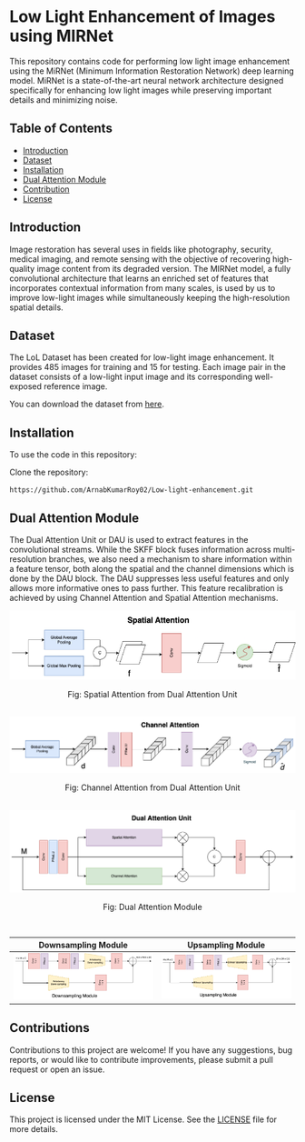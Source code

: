 # Low Light Enhancement of Images using MIRNet

This repository contains code for performing low light image enhancement using the MiRNet (Minimum Information Restoration Network) deep learning model. MiRNet is a state-of-the-art neural network architecture designed specifically for enhancing low light images while preserving important details and minimizing noise.

## Table of Contents

 - [Introduction](#introduction)
 - [Dataset](#dataset)
 - [Installation](#installation)
 - [Dual Attention Module](#dual-attention-module)
 - [Contribution](#contribution)
 - [License](#license)

## Introduction

Image restoration has several uses in fields like photography, security, medical imaging, and remote sensing with the objective of recovering high-quality image content from its degraded version. The MIRNet model, a fully convolutional architecture that learns an enriched set of features that incorporates contextual information from many scales, is used by us to improve low-light images while simultaneously keeping the high-resolution spatial details.

## Dataset

The LoL Dataset has been created for low-light image enhancement. It provides 485 images for training and 15 for testing. Each image pair in the dataset consists of a low-light input image and its corresponding well-exposed reference image.

You can download the dataset from [here](https://www.kaggle.com/datasets/arnabkumarroy02/lol-dataset/data).

## Installation

To use the code in this repository:

Clone the repository:

```shell
https://github.com/ArnabKumarRoy02/Low-light-enhancement.git
```

## Dual Attention Module

The Dual Attention Unit or DAU is used to extract features in the convolutional streams. While the SKFF block fuses information across multi-resolution branches, we also need a mechanism to share information within a feature tensor, both along the spatial and the channel dimensions which is done by the DAU block. The DAU suppresses less useful features and only allows more informative ones to pass further. This feature recalibration is achieved by using Channel Attention and Spatial Attention mechanisms.

<div align="center">
  <img src="Images/spatial-attention.png">
  <p>Fig: Spatial Attention from Dual Attention Unit</p>
  <br>
</div>

<div align="center">
  <img src="Images/channel-attention.png">
  <p>Fig: Channel Attention from Dual Attention Unit</p>
  <br>
</div>

<div align="center">
	<img src="Images/dual-attention.png">
	<p>Fig: Dual Attention Module</p>
	<br>
</div>

Downsampling Module            |  Upsampling Module
:-------------------------:|:-------------------------:
![](Images/downsampling-module.png)  |  ![](Images/upsampling-module.png)

## Contributions

Contributions to this project are welcome! If you have any suggestions, bug reports, or would like to contribute improvements, please submit a pull request or open an issue.

## License

This project is licensed under the MIT License. See the [LICENSE](LICENSE) file for more details.
